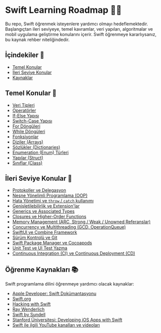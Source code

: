 # Swift Learning Roadmap 🚀📱

Bu repo, Swift öğrenmek isteyenlere yardımcı olmayı hedeflemektedir. Başlangıçtan ileri seviyeye, temel kavramlar, veri yapıları, algoritmalar ve mobil uygulama geliştirme konularını içerir. Swift öğrenmeye kararlıysanız, bu kaynak rehber niteliğindedir.

## İçindekiler 📖

- [Temel Konular](#temel-konular)
- [İleri Seviye Konular](#ileri-seviye-konular)
- [Kaynaklar](#kaynaklar)

## Temel Konular 🌱

- [Veri Tipleri]()
- [Operatörler]()
- [If-Else Yapısı]()
- [Switch-Case Yapısı]()
- [For Döngüleri]()
- [While Döngüleri]()
- [Fonksiyonlar]()
- [Diziler (Arrays)]()
- [Sözlükler (Dictionaries)]()
- [Enumeration (Enum) Türleri]()
- [Yapılar (Struct)]()
- [Sınıflar (Class)]()



## İleri Seviye Konular 🚀

- [Protokoller ve Delegasyon]()
- [Nesne Yönelimli Programlama (OOP)]()
- [Hata Yönetimi ve `throw` / `catch` kullanımı]()
- [Genişletilebilirlik ve Extension'lar]()
- [Generics ve Associated Types]()
- [Closures ve Higher-Order Functions]()
- [Memory Management (ARC, Strong / Weak / Unowned Referanslar)]()
- [Concurrency ve Multithreading (GCD, OperationQueue)]()
- [SwiftUI ve Combine Framework]()
- [Sürüm Kontrolü ve Git]()
- [Swift Package Manager ve Cocoapods]()
- [Unit Test ve UI Test Yazma]()
- [Continuous Integration (CI) ve Continuous Deployment (CD)]()

## Öğrenme Kaynakları 📚

Swift programlama dilini öğrenmeye yardımcı olacak kaynaklar:

- [Apple Developer: Swift Dokümantasyonu](https://developer.apple.com/swift/resources/)
- [Swift.org](https://swift.org/documentation/)
- [Hacking with Swift](https://www.hackingwithswift.com/)
- [Ray Wenderlich](https://www.raywenderlich.com/ios)
- [Swift by Sundell](https://www.swiftbysundell.com/)
- [Stanford Üniversitesi: Developing iOS Apps with Swift](https://cs193p.sites.stanford.edu/)
- [Swift ile ilgili YouTube kanalları ve videoları]("")